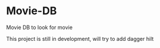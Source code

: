 # Movie-DB

Movie DB to look for movie

This project is still in development, will try to add dagger hilt
